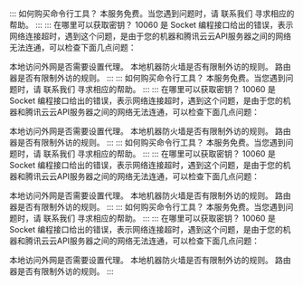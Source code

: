<dx-accordion>
::: 如何购买命令行工具？
本服务免费。当您遇到问题时，请 联系我们 寻求相应的帮助。
:::
::: 在哪里可以获取密钥？
10060 是 Socket 编程接口给出的错误，表示网络连接超时，遇到这个问题，是由于您的机器和腾讯云云API服务器之间的网络无法连通，可以检查下面几点问题：

本地访问外网是否需要设置代理。
本地机器防火墙是否有限制外访的规则。
路由器是否有限制外访的规则。
:::
::: 如何购买命令行工具？
本服务免费。当您遇到问题时，请 联系我们 寻求相应的帮助。
:::
::: 在哪里可以获取密钥？
10060 是 Socket 编程接口给出的错误，表示网络连接超时，遇到这个问题，是由于您的机器和腾讯云云API服务器之间的网络无法连通，可以检查下面几点问题：

本地访问外网是否需要设置代理。
本地机器防火墙是否有限制外访的规则。
路由器是否有限制外访的规则。
:::
::: 如何购买命令行工具？
本服务免费。当您遇到问题时，请 联系我们 寻求相应的帮助。
:::
::: 在哪里可以获取密钥？
10060 是 Socket 编程接口给出的错误，表示网络连接超时，遇到这个问题，是由于您的机器和腾讯云云API服务器之间的网络无法连通，可以检查下面几点问题：

本地访问外网是否需要设置代理。
本地机器防火墙是否有限制外访的规则。
路由器是否有限制外访的规则。
:::
::: 如何购买命令行工具？
本服务免费。当您遇到问题时，请 联系我们 寻求相应的帮助。
:::
::: 在哪里可以获取密钥？
10060 是 Socket 编程接口给出的错误，表示网络连接超时，遇到这个问题，是由于您的机器和腾讯云云API服务器之间的网络无法连通，可以检查下面几点问题：

本地访问外网是否需要设置代理。
本地机器防火墙是否有限制外访的规则。
路由器是否有限制外访的规则。
:::
</dx-accordion>
